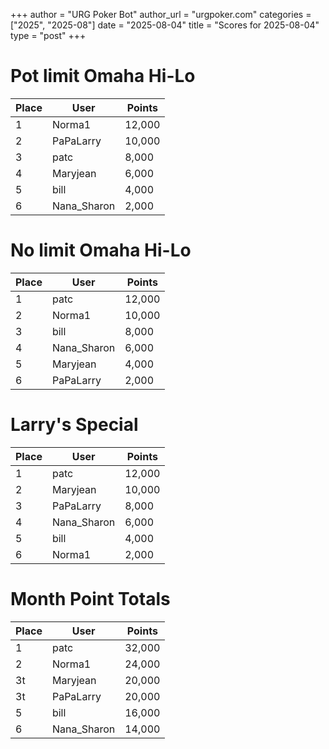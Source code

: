 +++
author = "URG Poker Bot"
author_url = "urgpoker.com"
categories = ["2025", "2025-08"]
date = "2025-08-04"
title = "Scores for 2025-08-04"
type = "post"
+++
# Pot limit Omaha Hi-Lo

| Place | User | Points |
|-------|------|--------|
| 1 | Norma1 | 12,000 |
| 2 | PaPaLarry | 10,000 |
| 3 | patc | 8,000 |
| 4 | Maryjean | 6,000 |
| 5 | bill | 4,000 |
| 6 | Nana_Sharon | 2,000 |

# No limit Omaha Hi-Lo

| Place | User | Points |
|-------|------|--------|
| 1 | patc | 12,000 |
| 2 | Norma1 | 10,000 |
| 3 | bill | 8,000 |
| 4 | Nana_Sharon | 6,000 |
| 5 | Maryjean | 4,000 |
| 6 | PaPaLarry | 2,000 |

# Larry's Special

| Place | User | Points |
|-------|------|--------|
| 1 | patc | 12,000 |
| 2 | Maryjean | 10,000 |
| 3 | PaPaLarry | 8,000 |
| 4 | Nana_Sharon | 6,000 |
| 5 | bill | 4,000 |
| 6 | Norma1 | 2,000 |

# Month Point Totals

| Place | User | Points |
|-------|------|--------|
| 1 | patc | 32,000 |
| 2 | Norma1 | 24,000 |
| 3t | Maryjean | 20,000 |
| 3t | PaPaLarry | 20,000 |
| 5 | bill | 16,000 |
| 6 | Nana_Sharon | 14,000 |
